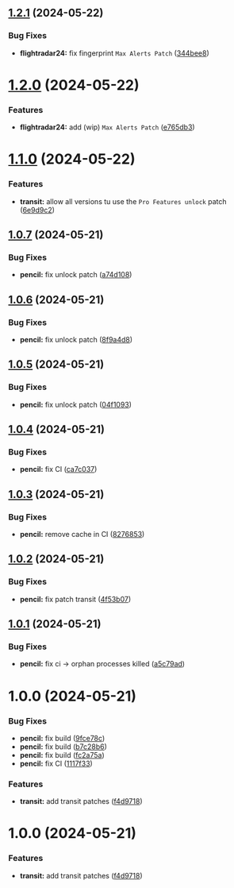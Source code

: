 ## [1.2.1](https://github.com/andronedev/revanced-patches/compare/v1.2.0...v1.2.1) (2024-05-22)


### Bug Fixes

* **flightradar24:** fix fingerprint `Max Alerts Patch` ([344bee8](https://github.com/andronedev/revanced-patches/commit/344bee82a5601a5846b503b500f2b420d2495922))

# [1.2.0](https://github.com/andronedev/revanced-patches/compare/v1.1.0...v1.2.0) (2024-05-22)


### Features

* **flightradar24:** add (wip) `Max Alerts Patch` ([e765db3](https://github.com/andronedev/revanced-patches/commit/e765db32e228e6b9b7e57b13cd4548a0fba5b741))

# [1.1.0](https://github.com/andronedev/revanced-patches/compare/v1.0.7...v1.1.0) (2024-05-22)


### Features

* **transit:** allow all versions tu use the `Pro Features unlock` patch ([6e9d9c2](https://github.com/andronedev/revanced-patches/commit/6e9d9c28c795edb9ed2e75054238775a5f3ee45f))

## [1.0.7](https://github.com/andronedev/revanced-patches/compare/v1.0.6...v1.0.7) (2024-05-21)


### Bug Fixes

* **pencil:** fix unlock patch ([a74d108](https://github.com/andronedev/revanced-patches/commit/a74d108570f21447b73dfdf016a9b337b7ae2f08))

## [1.0.6](https://github.com/andronedev/revanced-patches/compare/v1.0.5...v1.0.6) (2024-05-21)


### Bug Fixes

* **pencil:** fix unlock patch ([8f9a4d8](https://github.com/andronedev/revanced-patches/commit/8f9a4d8482f3c8f5ac45970beb5a7856fa2ea305))

## [1.0.5](https://github.com/andronedev/revanced-patches/compare/v1.0.4...v1.0.5) (2024-05-21)


### Bug Fixes

* **pencil:** fix unlock patch ([04f1093](https://github.com/andronedev/revanced-patches/commit/04f1093c7a88756b4e8580d7e95e899cdae725ea))

## [1.0.4](https://github.com/andronedev/revanced-patches/compare/v1.0.3...v1.0.4) (2024-05-21)


### Bug Fixes

* **pencil:** fix CI ([ca7c037](https://github.com/andronedev/revanced-patches/commit/ca7c037b32d3d29290279eac381d2971901174f5))

## [1.0.3](https://github.com/andronedev/revanced-patches/compare/v1.0.2...v1.0.3) (2024-05-21)


### Bug Fixes

* **pencil:** remove cache in CI ([8276853](https://github.com/andronedev/revanced-patches/commit/8276853e8a9aec322ac8155522de89bfc08013f7))

## [1.0.2](https://github.com/andronedev/revanced-patches/compare/v1.0.1...v1.0.2) (2024-05-21)


### Bug Fixes

* **pencil:** fix patch transit ([4f53b07](https://github.com/andronedev/revanced-patches/commit/4f53b077fb8fa5c4819dd0358db57eb7ad796f9b))

## [1.0.1](https://github.com/andronedev/revanced-patches/compare/v1.0.0...v1.0.1) (2024-05-21)


### Bug Fixes

* **pencil:** fix ci -> orphan processes killed ([a5c79ad](https://github.com/andronedev/revanced-patches/commit/a5c79ad684393e118d290e9e558868f514e392c4))

# 1.0.0 (2024-05-21)


### Bug Fixes

* **pencil:** fix build ([9fce78c](https://github.com/andronedev/revanced-patches/commit/9fce78ca46b661150da2a9855ea4ab7ce1a02c3f))
* **pencil:** fix build ([b7c28b6](https://github.com/andronedev/revanced-patches/commit/b7c28b6ce320cdf27ab686bb5154b81c94e2cadf))
* **pencil:** fix build ([fc2a75a](https://github.com/andronedev/revanced-patches/commit/fc2a75a7c88aba08f4a8424c22880da4509e7937))
* **pencil:** fix CI ([1117f33](https://github.com/andronedev/revanced-patches/commit/1117f33f73fa4bc8cfcb20d7561f7036d51d981c))


### Features

* **transit:** add transit patches ([f4d9718](https://github.com/andronedev/revanced-patches/commit/f4d9718934f754e282d899872a8870da74adfdd0))

# 1.0.0 (2024-05-21)


### Features

* **transit:** add transit patches ([f4d9718](https://github.com/andronedev/revanced-patches/commit/f4d9718934f754e282d899872a8870da74adfdd0))
